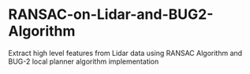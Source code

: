 # RANSAC-on-Lidar-and-BUG2-Algorithm
Extract high level features from Lidar data using RANSAC Algorithm and BUG-2 local planner algorithm implementation
